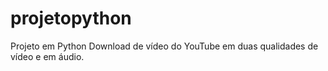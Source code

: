 # projetopython
Projeto em Python
Download de vídeo do YouTube em duas qualidades de vídeo e em áudio.
